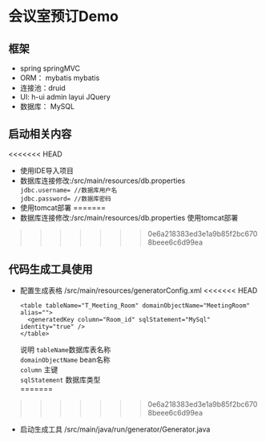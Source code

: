 # 会议室预订Demo
## 框架
- spring springMVC
- ORM： mybatis mybatis
- 连接池：druid
- UI: h-ui admin layui JQuery
- 数据库： MySQL
## 启动相关内容
<<<<<<< HEAD
- 使用IDE导入项目
- 数据库连接修改:/src/main/resources/db.properties <br>
  `jdbc.username= //数据库用户名`<br>
  `jdbc.password= //数据库密码`<br>
 - 使用tomcat部署
=======
- 数据库连接修改:/src/main/resources/db.properties 使用tomcat部署
>>>>>>> 0e6a218383ed3e1a9b85f2bc6708beee6c6d99ea

## 代码生成工具使用
- 配置生成表格
  /src/main/resources/generatorConfig.xml
<<<<<<< HEAD
  
  ```
  <table tableName="T_Meeting_Room" domainObjectName="MeetingRoom" alias="">
    <generatedKey column="Room_id" sqlStatement="MySql" identity="true" />
  </table>
  ```
    说明 
  `tableName`数据库表名称 <br>
  `domainObjectName` bean名称<br>
  `column` 主键<br>
  `sqlStatement` 数据库类型<br>
=======
>>>>>>> 0e6a218383ed3e1a9b85f2bc6708beee6c6d99ea
- 启动生成工具
  /src/main/java/run/generator/Generator.java
